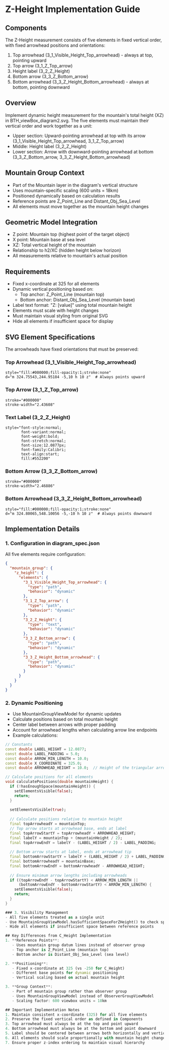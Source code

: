 # Z-Height Implementation Guide

## Components
The Z-Height measurement consists of five elements in fixed vertical order, with fixed arrowhead positions and orientations:
1. Top arrowhead (3_1_Visible_Height_Top_arrowhead) - always at top, pointing upward
2. Top arrow (3_1_Z_Top_arrow)
3. Height label (3_2_Z_Height)
4. Bottom arrow (3_3_Z_Bottom_arrow)
5. Bottom arrowhead (3_3_Z_Height_Bottom_arrowhead) - always at bottom, pointing downward

## Overview
Implement dynamic height measurement for the mountain's total height (XZ) in BTH_viewBox_diagram2.svg. The five elements must maintain their vertical order and work together as a unit:
- Upper section: Upward-pointing arrowhead at top with its arrow (3_1_Visible_Height_Top_arrowhead, 3_1_Z_Top_arrow)
- Middle: Height label (3_2_Z_Height)
- Lower section: Arrow with downward-pointing arrowhead at bottom (3_3_Z_Bottom_arrow, 3_3_Z_Height_Bottom_arrowhead)

## Mountain Group Context
- Part of the Mountain layer in the diagram's vertical structure
- Uses mountain-specific scaling (600 units = 18km)
- Positioned dynamically based on calculation results
- Reference points are Z_Point_Line and Distant_Obj_Sea_Level
- All elements must move together as the mountain height changes

## Geometric Model Integration
- Z point: Mountain top (highest point of the target object)
- X point: Mountain base at sea level
- XZ: Total vertical height of the mountain
- Relationship to h2/XC (hidden height below horizon)
- All measurements relative to mountain's actual position

## Requirements
- Fixed x-coordinate at 325 for all elements
- Dynamic vertical positioning based on:
  - Top anchor: Z_Point_Line (mountain top)
  - Bottom anchor: Distant_Obj_Sea_Level (mountain base)
- Label text format: "Z: [value]" using total mountain height
- Elements must scale with height changes
- Must maintain visual styling from original SVG
- Hide all elements if insufficient space for display

## SVG Element Specifications
The arrowheads have fixed orientations that must be preserved:

### Top Arrowhead (3_1_Visible_Height_Top_arrowhead)
```
style="fill:#000000;fill-opacity:1;stroke:none"
d="m 324.75543,244.95184 -5,10 h 10 z"  # Always points upward
```

### Top Arrow (3_1_Z_Top_arrow)
```
stroke="#000000"
stroke-width="2.43608"
```

### Text Label (3_2_Z_Height)
```
style="font-style:normal;
       font-variant:normal;
       font-weight:bold;
       font-stretch:normal;
       font-size:12.0877px;
       font-family:Calibri;
       text-align:start;
       fill:#552200"
```

### Bottom Arrow (3_3_Z_Bottom_arrow)
```
stroke="#000000"
stroke-width="2.46886"
```

### Bottom Arrowhead (3_3_Z_Height_Bottom_arrowhead)
```
style="fill:#000000;fill-opacity:1;stroke:none"
d="m 324.80065,548.10056 -5,-10 h 10 z"  # Always points downward
```

## Implementation Details

### 1. Configuration in diagram_spec.json
All five elements require configuration:
```json
{
  "mountain_group": {
    "z_height": {
      "elements": {
        "3_1_Visible_Height_Top_arrowhead": {
          "type": "path",
          "behavior": "dynamic"
        },
        "3_1_Z_Top_arrow": {
          "type": "path",
          "behavior": "dynamic"
        },
        "3_2_Z_Height": {
          "type": "text",
          "behavior": "dynamic"
        },
        "3_3_Z_Bottom_arrow": {
          "type": "path",
          "behavior": "dynamic"
        },
        "3_3_Z_Height_Bottom_arrowhead": {
          "type": "path",
          "behavior": "dynamic"
        }
      }
    }
  }
}
```

### 2. Dynamic Positioning
- Use MountainGroupViewModel for dynamic updates
- Calculate positions based on total mountain height
- Center label between arrows with proper padding
- Account for arrowhead lengths when calculating arrow line endpoints
- Example calculations:
```dart
// Constants
const double LABEL_HEIGHT = 12.0877;
const double LABEL_PADDING = 5.0;
const double ARROW_MIN_LENGTH = 10.0;
const double X_COORDINATE = 325.0;
const double ARROWHEAD_HEIGHT = 10.0;  // Height of the triangular arrowhead

// Calculate positions for all elements
void calculatePositions(double mountainHeight) {
  if (!hasEnoughSpace(mountainHeight)) {
    setElementsVisible(false);
    return;
  }
  
  setElementsVisible(true);
  
  // Calculate positions relative to mountain height
  final topArrowheadY = mountainTop;
  // Top arrow starts at arrowhead base, ends at label
  final topArrowStartY = topArrowheadY + ARROWHEAD_HEIGHT;
  final labelY = mountainTop + (mountainHeight / 2);
  final topArrowEndY = labelY - (LABEL_HEIGHT / 2) - LABEL_PADDING;
  
  // Bottom arrow starts at label, ends at arrowhead tip
  final bottomArrowStartY = labelY + (LABEL_HEIGHT / 2) + LABEL_PADDING;
  final bottomArrowheadY = mountainBase;
  final bottomArrowEndY = bottomArrowheadY - ARROWHEAD_HEIGHT;
  
  // Ensure minimum arrow lengths including arrowheads
  if ((topArrowEndY - topArrowStartY) < ARROW_MIN_LENGTH ||
      (bottomArrowEndY - bottomArrowStartY) < ARROW_MIN_LENGTH) {
    setElementsVisible(false);
    return;
  }
}

### 3. Visibility Management
- All five elements treated as a single unit
- Use MountainGroupViewModel.hasSufficientSpaceForZHeight() to check space
- Hide all elements if insufficient space between reference points

## Key Differences from C_Height Implementation
1. **Reference Points**:
   - Uses mountain group datum lines instead of observer group
   - Top anchor is Z_Point_Line (mountain top)
   - Bottom anchor is Distant_Obj_Sea_Level (sea level)

2. **Positioning**:
   - Fixed x-coordinate at 325 (vs -250 for C_Height)
   - Different base points for dynamic positioning
   - Vertical scaling based on actual mountain height

3. **Group Context**:
   - Part of mountain group rather than observer group
   - Uses MountainGroupViewModel instead of ObserverGroupViewModel
   - Scaling factor: 600 viewbox units = 18km

## Important Implementation Notes
1. Maintain consistent x-coordinate (325) for all five elements
2. Preserve the fixed vertical order as defined in Components
3. Top arrowhead must always be at the top and point upward
4. Bottom arrowhead must always be at the bottom and point downward
5. Label should be centered between arrows both horizontally and vertically
6. All elements should scale proportionally with mountain height changes
7. Ensure proper z-index ordering to maintain visual hierarchy
